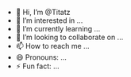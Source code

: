- 👋 Hi, I’m @Titatz
- 👀 I’m interested in ...
- 🌱 I’m currently learning ...
- 💞️ I’m looking to collaborate on ...
- 📫 How to reach me ...
- 😄 Pronouns: ...
- ⚡ Fun fact: ...

<!---
Titatz/Titatz is a ✨ special ✨ repository because its `README.md` (this file) appears on your GitHub profile.
You can click the Preview link to take a look at your changes.
--->
